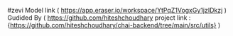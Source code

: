 #zevi
Model link (
  https://app.eraser.io/workspace/YtPqZ1VogxGy1jzIDkzj
)
Gudided By (
  https://github.com/hiteshchoudhary
  project link :{https://github.com/hiteshchoudhary/chai-backend/tree/main/src/utils}
)
